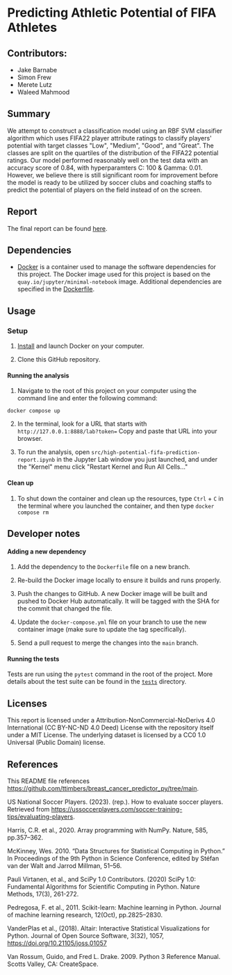 # Predicting Athletic Potential of FIFA Athletes

## Contributors:
- Jake Barnabe
- Simon Frew
- Merete Lutz
- Waleed Mahmood

## Summary
We attempt to construct a classification model using an RBF SVM classifier algorithm which uses FIFA22 player attribute ratings to classify players' potential with target classes "Low", "Medium", "Good", and "Great". 
The classes are split on the quartiles of the distribution of the FIFA22 potential ratings. 
Our model performed reasonably well on the test data with an accuracy score of 0.84, with hyperparamters C: 100 & Gamma: 0.01. 
However, we believe there is still significant room for improvement before the model is ready to be utilized by soccer clubs and coaching staffs to predict the potential of players on the field instead of on the screen. 

## Report
The final report can be found
[here](https://github.com/UBC-MDS/fifa-potential/tree/main/src/high-potential-fifa-prediction-report.html).

## Dependencies

- [Docker](https://www.docker.com/) is a container used 
to manage the software dependencies for this project.
The Docker image used for this project is based on the
`quay.io/jupyter/minimal-notebook` image.
Additional dependencies are specified in the [Dockerfile](Dockerfile).

## Usage

### Setup

1. [Install](https://www.docker.com/get-started/) 
and launch Docker on your computer.

2. Clone this GitHub repository.

#### Running the analysis

1. Navigate to the root of this project on your computer using the
   command line and enter the following command:

``` 
docker compose up
```

2. In the terminal, look for a URL that starts with 
`http://127.0.0.1:8888/lab?token=` 
Copy and paste that URL into your browser.

3. To run the analysis, open `src/high-potential-fifa-prediction-report.ipynb`
in the Jupyter Lab window you just launched, and under the "Kernel" menu
click "Restart Kernel and Run All Cells..."

#### Clean up

1. To shut down the container and clean up the resources, 
type `Ctrl` + `C` in the terminal
where you launched the container, and then type `docker compose rm`

## Developer notes

#### Adding a new dependency

1. Add the dependency to the `Dockerfile` file on a new branch.

2. Re-build the Docker image locally to ensure it builds and runs properly.

3. Push the changes to GitHub. A new Docker
   image will be built and pushed to Docker Hub automatically.
   It will be tagged with the SHA for the commit that changed the file.

4. Update the `docker-compose.yml` file on your branch to use the new
   container image (make sure to update the tag specifically).

5. Send a pull request to merge the changes into the `main` branch. 

#### Running the tests
Tests are run using the `pytest` command in the root of the project.
More details about the test suite can be found in the 
[`tests`](tests) directory.


## Licenses
This report is licensed under a Attribution-NonCommercial-NoDerivs 4.0 International (CC BY-NC-ND 4.0 Deed) License with the repository itself under a MIT License. The underlying dataset is licensed by a CC0 1.0 Universal (Public Domain) license. 



## References
This README file references https://github.com/ttimbers/breast_cancer_predictor_py/tree/main. 

US National Soccer Players. (2023). (rep.). How to evaluate soccer players. Retrieved from https://ussoccerplayers.com/soccer-training-tips/evaluating-players. 

Harris, C.R. et al., 2020. Array programming with NumPy. Nature, 585, pp.357–362.

McKinney, Wes. 2010. “Data Structures for Statistical Computing in Python.” In Proceedings of the 9th Python in Science Conference, edited by Stéfan van der Walt and Jarrod Millman, 51–56.

Pauli Virtanen, et al., and SciPy 1.0 Contributors. (2020) SciPy 1.0: Fundamental Algorithms for Scientific Computing in Python. Nature Methods, 17(3), 261-272.

Pedregosa, F. et al., 2011. Scikit-learn: Machine learning in Python. Journal of machine learning research, 12(Oct), pp.2825–2830.

VanderPlas et al., (2018). Altair: Interactive Statistical Visualizations for Python. Journal of Open Source Software, 3(32), 1057, https://doi.org/10.21105/joss.01057

Van Rossum, Guido, and Fred L. Drake. 2009. Python 3 Reference Manual. Scotts Valley, CA: CreateSpace.
